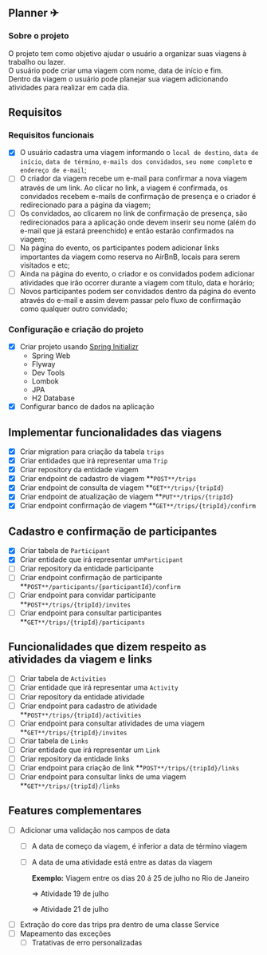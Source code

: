 ## Planner ✈
### Sobre o projeto
<p>O projeto tem como objetivo ajudar o usuário a organizar suas viagens à trabalho ou lazer.<br>
O usuário pode criar uma viagem com nome, data de início e fim.<br>
Dentro da viagem o usuário pode planejar sua viagem adicionando atividades para realizar em cada dia.</p>

## Requisitos
### Requisitos funcionais
- [X] O usuário cadastra uma viagem informando o ```local de destino```, ```data de início```, ```data de término```, ```e-mails dos convidados```, ```seu nome completo``` e ```endereço de e-mail```;
- [ ] O criador da viagem recebe um e-mail para confirmar a nova viagem através de um link. Ao clicar no link, a viagem é confirmada, os convidados recebem e-mails de confirmação de presença e o criador é redirecionado para a página da viagem;
- [ ] Os convidados, ao clicarem no link de confirmação de presença, são redirecionados para a aplicação onde devem inserir seu nome (além do e-mail que já estará preenchido) e então estarão confirmados na viagem;
- [ ] Na página do evento, os participantes podem adicionar links importantes da viagem como reserva no AirBnB, locais para serem visitados e etc;
- [ ] Ainda na página do evento, o criador e os convidados podem adicionar atividades que irão ocorrer durante a viagem com título, data e horário;
- [ ] Novos participantes podem ser convidados dentro da página do evento através do e-mail e assim devem passar pelo fluxo de confirmação como qualquer outro convidado;

### Configuração e criação do projeto
- [x]  Criar projeto usando [Spring Initializr](https://start.spring.io/)
    - Spring Web
    - Flyway
    - Dev Tools
    - Lombok
    - JPA
    - H2 Database
- [x]  Configurar banco de dados na aplicação

## Implementar funcionalidades das viagens
- [X]  Criar migration para criação da tabela `trips`
- [X]  Criar entidades que irá representar uma `Trip`
- [X]  Criar repository da entidade viagem
- [X]  Criar endpoint de cadastro de viagem **`POST**/trips`
- [X]  Criar endpoint de consulta de viagem **`GET**/trips/{tripId}`
- [X]  Criar endpoint de atualização de viagem **`PUT**/trips/{tripId}`
- [X]  Criar endpoint confirmação de viagem **`GET**/trips/{tripId}/confirm`

## Cadastro e confirmação de participantes
- [X]  Criar tabela de `Participant`
- [X]  Criar entidade que irá representar um`Participant`
- [ ]  Criar repository da entidade participante
- [ ]  Criar endpoint confirmação de participante **`POST**/participants/{participantId}/confirm`
- [ ]  Criar endpoint para convidar participante **`POST**/trips/{tripId}/invites`
- [ ]  Criar endpoint para consultar participantes **`GET**/trips/{tripId}/participants`

## Funcionalidades que dizem respeito as atividades da viagem e links
- [ ]  Criar tabela de `Activities`
- [ ]  Criar entidade que irá representar uma `Activity`
- [ ]  Criar repository da entidade atividade
- [ ]  Criar endpoint para cadastro de atividade **`POST**/trips/{tripId}/activities`
- [ ]  Criar endpoint para consultar atividades de uma viagem **`GET**/trips/{tripId}/invites`
- [ ]  Criar tabela de `Links`
- [ ]  Criar entidade que irá representar um `Link`
- [ ]  Criar repository da entidade links
- [ ]  Criar endpoint para criação de link **`POST**/trips/{tripId}/links`
- [ ]  Criar endpoint para consultar links de uma viagem **`GET**/trips/{tripId}/links`

## Features complementares
- [ ]  Adicionar uma validação nos campos de data
    - [ ]  A data de começo da viagem, é inferior a data de término viagem
    - [ ]  A data de uma atividade está entre as datas da viagem
        
        **Exemplo:**
        Viagem entre os dias 20 á 25 de julho no Rio de Janeiro
        
        ⇒ Atividade 19 de julho
        
        ⇒ Atividade 21 de julho
        
- [ ]  Extração do core das trips pra dentro de uma classe Service
- [ ]  Mapeamento das exceções
    - [ ]  Tratativas de erro personalizadas
